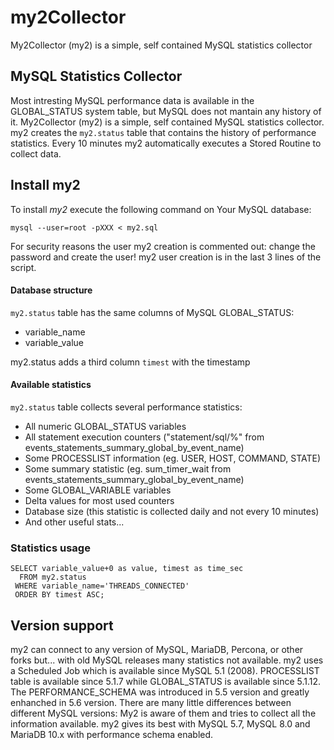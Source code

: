 # my2Collector
My2Collector (my2) is a simple, self contained MySQL statistics collector

## MySQL Statistics Collector
Most intresting MySQL performance data is available in the GLOBAL_STATUS system table,
but MySQL does not mantain any history of it.
My2Collector (my2) is a simple, self contained MySQL statistics collector.
my2 creates the `my2.status` table that contains the history of performance statistics.
Every 10 minutes my2 automatically executes a Stored Routine to collect data.

## Install my2

To install *my2* execute the following command on Your MySQL database:

	mysql --user=root -pXXX < my2.sql

For security reasons the user my2 creation is commented out: change the password and create the user!
my2 user creation is in the last 3 lines of the script.

#### Database structure

`my2.status` table has the same columns of MySQL GLOBAL_STATUS:
* variable_name
* variable_value

my2.status adds a third column `timest` with the timestamp


#### Available statistics

`my2.status` table collects several performance statistics:
* All numeric GLOBAL_STATUS variables
* All statement execution counters ("statement/sql/%" from events_statements_summary_global_by_event_name)
* Some PROCESSLIST information (eg. USER, HOST, COMMAND, STATE)
* Some summary statistic (eg. sum_timer_wait from events_statements_summary_global_by_event_name)
* Some GLOBAL_VARIABLE variables
* Delta values for most used counters
* Database size (this statistic is collected daily and not every 10 minutes)
* And other useful stats...


### Statistics usage

	SELECT variable_value+0 as value, timest as time_sec
	  FROM my2.status
	 WHERE variable_name='THREADS_CONNECTED'
	 ORDER BY timest ASC;


## Version support

my2 can connect to any version of MySQL, MariaDB, Percona, or other forks but...
with old MySQL releases many statistics not available.
my2 uses a Scheduled Job which is available since MySQL 5.1 (2008).
PROCESSLIST table is available since 5.1.7 while GLOBAL_STATUS is available since 5.1.12.
The PERFORMANCE_SCHEMA was introduced in 5.5 version and greatly enhanched in 5.6 version.
There are many little differences between different MySQL versions: My2 is aware of them
and tries to collect all the information available.
my2 gives its best with MySQL 5.7, MySQL 8.0 and MariaDB 10.x with performance schema enabled.
